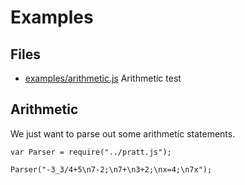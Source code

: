 # Examples

## Files

* [examples/arithmetic.js](#arithmetic "save: |jshint") Arithmetic test


## Arithmetic

We just want to parse out some arithmetic statements. 

    var Parser = require("../pratt.js");

    Parser("-3_3/4+5\n7-2;\n7+\n3+2;\nx=4;\n7x");

